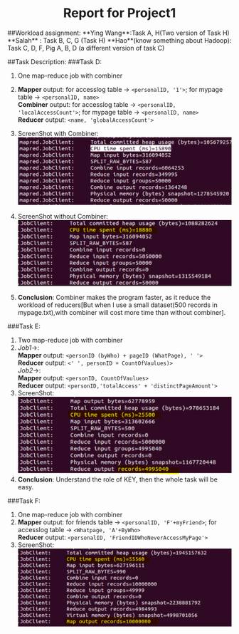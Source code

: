 <h1 align="center">Report for Project1</h1>
##Workload assignment:    
**Ying Wang**:Task A, H(Two version of Task H)    
**Salah** : Task B, C, G (Task H)   
**Hao**(know something about Hadoop): Task C, D, F, Pig A, B, D (a different version of task C)

##Task Description:
###Task D:
1. One map-reduce job with combiner    
2. **Mapper** output: for accesslog table -> `<personalID, '1'>`; for mypage table -> `<personalID, name>`     
   **Combiner** output: for accesslog table -> `<personalID, 'localAccessCount'>`; for mypage table -> `<personalID, name>`    
   **Reducer** output: `<name, 'globalAccessCount'>`
3. ScreenShot with Combiner:      
   ![ScreenShot with Combiner](Images/taskDWithCombiner.PNG "ScreenShot with Combiner")

4. ScreenShot without Combiner:      
   ![ScreenShot with Combiner](Images/taskDWithoutCombiner.PNG "ScreenShot with Combiner")
5. **Conclusion**: Combiner makes the program faster, as it reduce the workload of reducers[But when I use a small dataset(500 records in mypage.txt),with combiner will cost more time than without combiner].     


###Task E:
1. Two map-reduce job with combiner    
2. *Job1*->:   
   **Mapper** output:  `<personID (byWho) + pageID (WhatPage), ' '>`        
   **Reducer** output: `<' ', personID + CountOfVaulues)>`      
   *Job2*->:   
   **Mapper** output: `<personID, CountOfVaulues>`     
   **Reducer** output: `<personID,'totalAccess' + 'distinctPageAmount'>`
3. ScreenShot:      
   ![taskE](Images/taskE.PNG "taskE")
4. **Conclusion**: Understand the role of KEY, then the whole task will be easy.

###Task F:
1. One map-reduce job with combiner    
2. **Mapper** output: for friends table -> `<personalID, 'F'+myFriend>`; for accesslog table -> `<Whatpage, 'A'+ByWho>`       
   **Reducer** output: `<personalID, 'FriendIDWhoNeverAccessMyPage'>`    
3. ScreenShot:      
   ![taskF](Images/taskF.PNG "taskF")

